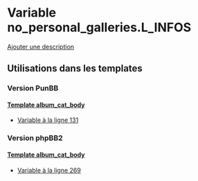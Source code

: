 # Variable no_personal_galleries.L_INFOS
[Ajouter une description](https://fa-tvars.appspot.com/var/no_personal_galleries.L_INFOS)

## Utilisations dans les templates

### Version PunBB

#### [Template album_cat_body](punbb/album_cat_body.md)
* [Variable &agrave; la ligne 131](../punbb/album_cat_body.tpl#L131)

### Version phpBB2

#### [Template album_cat_body](subsilver/album_cat_body.md)
* [Variable &agrave; la ligne 269](../subsilver/album_cat_body.tpl#L269)